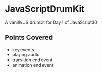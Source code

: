# JavaScriptDrumKit
A vanilla JS drumkit for Day 1 of JavaScript30

## Points Covered
* key events
* playing audio
* transition end event
* animation end event
